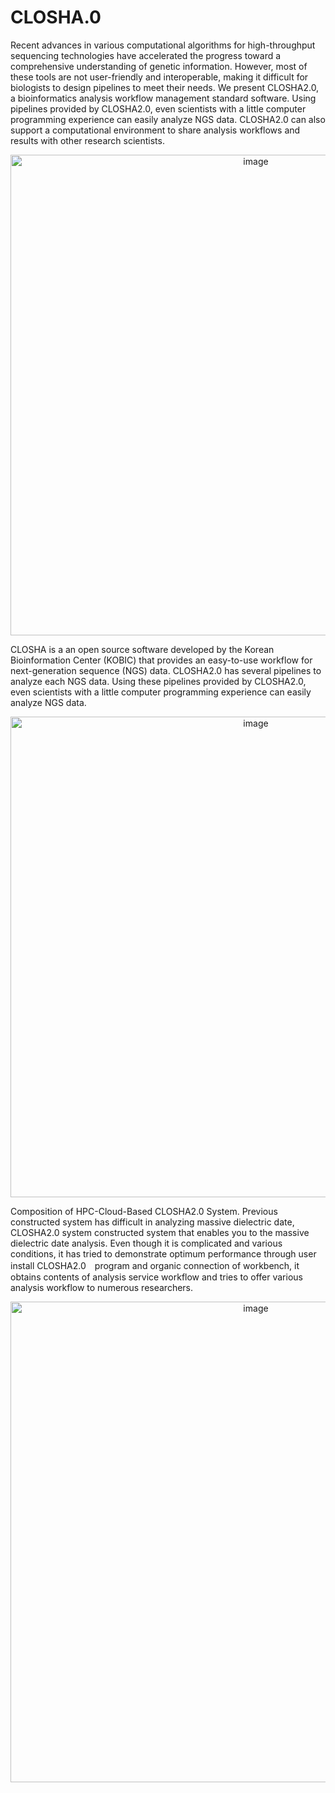 # CLOSHA.0

Recent advances in various computational algorithms for high-throughput sequencing technologies have accelerated the progress toward a comprehensive understanding of genetic information. However, most of these tools are not user-friendly and interoperable, making it difficult for biologists to design pipelines to meet their needs. We present CLOSHA2.0, a bioinformatics analysis workflow management standard software. Using pipelines provided by CLOSHA2.0, even scientists with a little computer programming experience can easily analyze NGS data. CLOSHA2.0 can also support a computational environment to share analysis workflows and results with other research scientists.

<p align="center">
<img width="769" alt="image" src="https://github.com/user-attachments/assets/11bffd04-1f09-41a3-902d-2cee15b20b36">
</p>

CLOSHA is a an open source software developed by the Korean Bioinformation Center (KOBIC) that provides an easy-to-use workflow for next-generation sequence (NGS) data. CLOSHA2.0 has several pipelines to analyze each NGS data. Using these pipelines provided by CLOSHA2.0, even scientists with a little computer programming experience can 
easily analyze NGS data. 

<p align="center">
<img width="769" alt="image" src="https://github.com/user-attachments/assets/68a73431-2569-47ce-9d1c-e8490a86ac1c">
</p>
Composition of HPC-Cloud-Based CLOSHA2.0 System. Previous constructed system has difficult in analyzing massive dielectric date, CLOSHA2.0 system constructed system that enables you to the massive dielectric date analysis. Even though it is complicated and various conditions, it has tried to demonstrate optimum performance through user install CLOSHA2.0　program and organic connection of workbench, it obtains contents of analysis service workflow and tries to offer various analysis workflow to numerous researchers.

<p align="center">
<img width="769" alt="image" src="https://github.com/user-attachments/assets/161cef0b-ab03-4e9a-80ca-196cb5d55eda">
</p>
